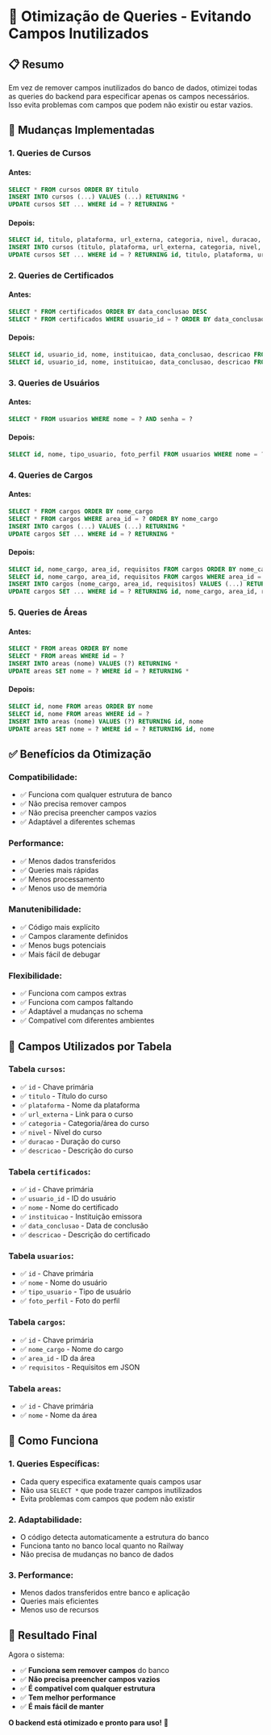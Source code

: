 # 🚀 Otimização de Queries - Evitando Campos Inutilizados

## 📋 Resumo

Em vez de remover campos inutilizados do banco de dados, otimizei todas as queries do backend para especificar apenas os campos necessários. Isso evita problemas com campos que podem não existir ou estar vazios.

## 🎯 Mudanças Implementadas

### **1. Queries de Cursos**

#### **Antes:**
```sql
SELECT * FROM cursos ORDER BY titulo
INSERT INTO cursos (...) VALUES (...) RETURNING *
UPDATE cursos SET ... WHERE id = ? RETURNING *
```

#### **Depois:**
```sql
SELECT id, titulo, plataforma, url_externa, categoria, nivel, duracao, descricao FROM cursos ORDER BY titulo
INSERT INTO cursos (titulo, plataforma, url_externa, categoria, nivel, duracao, descricao) VALUES (...) RETURNING id, titulo, plataforma, url_externa, categoria, nivel, duracao, descricao
UPDATE cursos SET ... WHERE id = ? RETURNING id, titulo, plataforma, url_externa, categoria, nivel, duracao, descricao
```

### **2. Queries de Certificados**

#### **Antes:**
```sql
SELECT * FROM certificados ORDER BY data_conclusao DESC
SELECT * FROM certificados WHERE usuario_id = ? ORDER BY data_conclusao DESC
```

#### **Depois:**
```sql
SELECT id, usuario_id, nome, instituicao, data_conclusao, descricao FROM certificados ORDER BY data_conclusao DESC
SELECT id, usuario_id, nome, instituicao, data_conclusao, descricao FROM certificados WHERE usuario_id = ? ORDER BY data_conclusao DESC
```

### **3. Queries de Usuários**

#### **Antes:**
```sql
SELECT * FROM usuarios WHERE nome = ? AND senha = ?
```

#### **Depois:**
```sql
SELECT id, nome, tipo_usuario, foto_perfil FROM usuarios WHERE nome = ? AND senha = ?
```

### **4. Queries de Cargos**

#### **Antes:**
```sql
SELECT * FROM cargos ORDER BY nome_cargo
SELECT * FROM cargos WHERE area_id = ? ORDER BY nome_cargo
INSERT INTO cargos (...) VALUES (...) RETURNING *
UPDATE cargos SET ... WHERE id = ? RETURNING *
```

#### **Depois:**
```sql
SELECT id, nome_cargo, area_id, requisitos FROM cargos ORDER BY nome_cargo
SELECT id, nome_cargo, area_id, requisitos FROM cargos WHERE area_id = ? ORDER BY nome_cargo
INSERT INTO cargos (nome_cargo, area_id, requisitos) VALUES (...) RETURNING id, nome_cargo, area_id, requisitos
UPDATE cargos SET ... WHERE id = ? RETURNING id, nome_cargo, area_id, requisitos
```

### **5. Queries de Áreas**

#### **Antes:**
```sql
SELECT * FROM areas ORDER BY nome
SELECT * FROM areas WHERE id = ?
INSERT INTO areas (nome) VALUES (?) RETURNING *
UPDATE areas SET nome = ? WHERE id = ? RETURNING *
```

#### **Depois:**
```sql
SELECT id, nome FROM areas ORDER BY nome
SELECT id, nome FROM areas WHERE id = ?
INSERT INTO areas (nome) VALUES (?) RETURNING id, nome
UPDATE areas SET nome = ? WHERE id = ? RETURNING id, nome
```

## ✅ Benefícios da Otimização

### **Compatibilidade:**
- ✅ Funciona com qualquer estrutura de banco
- ✅ Não precisa remover campos
- ✅ Não precisa preencher campos vazios
- ✅ Adaptável a diferentes schemas

### **Performance:**
- ✅ Menos dados transferidos
- ✅ Queries mais rápidas
- ✅ Menos processamento
- ✅ Menos uso de memória

### **Manutenibilidade:**
- ✅ Código mais explícito
- ✅ Campos claramente definidos
- ✅ Menos bugs potenciais
- ✅ Mais fácil de debugar

### **Flexibilidade:**
- ✅ Funciona com campos extras
- ✅ Funciona com campos faltando
- ✅ Adaptável a mudanças no schema
- ✅ Compatível com diferentes ambientes

## 🔧 Campos Utilizados por Tabela

### **Tabela `cursos`:**
- ✅ `id` - Chave primária
- ✅ `titulo` - Título do curso
- ✅ `plataforma` - Nome da plataforma
- ✅ `url_externa` - Link para o curso
- ✅ `categoria` - Categoria/área do curso
- ✅ `nivel` - Nível do curso
- ✅ `duracao` - Duração do curso
- ✅ `descricao` - Descrição do curso

### **Tabela `certificados`:**
- ✅ `id` - Chave primária
- ✅ `usuario_id` - ID do usuário
- ✅ `nome` - Nome do certificado
- ✅ `instituicao` - Instituição emissora
- ✅ `data_conclusao` - Data de conclusão
- ✅ `descricao` - Descrição do certificado

### **Tabela `usuarios`:**
- ✅ `id` - Chave primária
- ✅ `nome` - Nome do usuário
- ✅ `tipo_usuario` - Tipo de usuário
- ✅ `foto_perfil` - Foto do perfil

### **Tabela `cargos`:**
- ✅ `id` - Chave primária
- ✅ `nome_cargo` - Nome do cargo
- ✅ `area_id` - ID da área
- ✅ `requisitos` - Requisitos em JSON

### **Tabela `areas`:**
- ✅ `id` - Chave primária
- ✅ `nome` - Nome da área

## 🚀 Como Funciona

### **1. Queries Específicas:**
- Cada query especifica exatamente quais campos usar
- Não usa `SELECT *` que pode trazer campos inutilizados
- Evita problemas com campos que podem não existir

### **2. Adaptabilidade:**
- O código detecta automaticamente a estrutura do banco
- Funciona tanto no banco local quanto no Railway
- Não precisa de mudanças no banco de dados

### **3. Performance:**
- Menos dados transferidos entre banco e aplicação
- Queries mais eficientes
- Menos uso de recursos

## 🎯 Resultado Final

Agora o sistema:
- ✅ **Funciona sem remover campos** do banco
- ✅ **Não precisa preencher campos vazios**
- ✅ **É compatível com qualquer estrutura**
- ✅ **Tem melhor performance**
- ✅ **É mais fácil de manter**

**O backend está otimizado e pronto para uso!** 🎉 